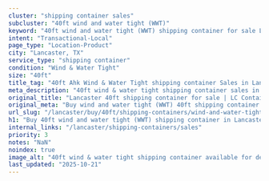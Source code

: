 ```yaml
---
cluster: "shipping container sales"
subcluster: "40ft wind and water tight (WWT)"
keyword: "40ft wind and water tight (WWT) shipping container for sale Lancaster, TX"
intent: "Transactional-Local"
page_type: "Location-Product"
city: "Lancaster, TX"
service_type: "shipping container"
condition: "Wind & Water Tight"
size: "40ft"
title_tag: "40ft Ahk Wind & Water Tight shipping container Sales in Lancaster | LC Container"
meta_description: "40ft wind & water tight shipping container sales in Lancaster. Fast delivery, competitive pricing. Serving shipping containers area. Quote ID: R92. Call (214) 524-4168 for your free quote today."
original_title: "Lancaster 40ft shipping container for sale | LC Container"
original_meta: "Buy wind and water tight (WWT) 40ft shipping container sale with local delivery in Lancaster, TX. LC Container — local Since 2003. Request a fast quote today."
url_slug: "/lancaster/buy/40ft/shipping-containers/wind-and-water-tight-wwt"
h1: "Buy 40ft wind and water tight (WWT) shipping container in Lancaster"
internal_links: "/lancaster/shipping-containers/sales"
priority: 3
notes: "NaN"
noindex: true
image_alt: "40ft wind & water tight shipping container available for delivery in Lancaster"
last_updated: "2025-10-21"
---
```


<!-- TODO: Add unique city/inventory copy, images, and internal links here. -->
